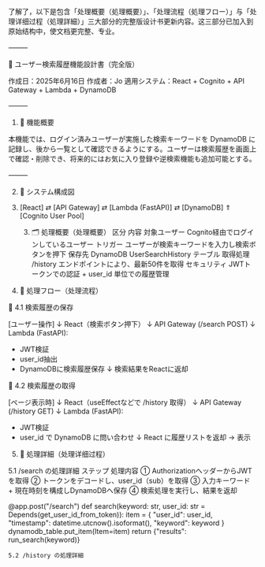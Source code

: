 了解了，以下是包含「处理概要（処理概要）」、「处理流程（処理フロー）」与「处理详细过程（処理詳細）」三大部分的完整版设计书更新内容。这三部分已加入到原始结构中，使文档更完整、专业。

⸻

📘 ユーザー検索履歴機能設計書（完全版）

作成日：2025年6月16日
作成者：Jo
適用システム：React + Cognito + API Gateway + Lambda + DynamoDB

⸻

1. 🎯 機能概要

本機能では、ログイン済みユーザーが実施した検索キーワードを DynamoDB に記録し、後から一覧として確認できるようにする。ユーザーは検索履歴を画面上で確認・削除でき、将来的にはお気に入り登録や逆検索機能も追加可能とする。

⸻

2. 🧩 システム構成図

3. [React] ⇄ [API Gateway] ⇄ [Lambda (FastAPI)] ⇄ [DynamoDB]
                         ⇑
                    [Cognito User Pool]

   3. 🗂️ 処理概要（处理概要）
区分
内容
対象ユーザー
Cognito経由でログインしているユーザー
トリガー
ユーザーが検索キーワードを入力し検索ボタンを押下
保存先
DynamoDB UserSearchHistory テーブル
取得処理
/history エンドポイントにより、最新50件を取得
セキュリティ
JWTトークンでの認証 + user_id 単位での履歴管理

4. 🔁 処理フロー（处理流程）

📌 4.1 検索履歴の保存

[ユーザー操作]
     ↓
React（検索ボタン押下）
     ↓
API Gateway (/search POST)
     ↓
Lambda (FastAPI):
  - JWT検証
  - user_id抽出
  - DynamoDBに検索履歴保存
     ↓
検索結果をReactに返却


📌 4.2 検索履歴の取得

[ページ表示時]
     ↓
React（useEffectなどで /history 取得）
     ↓
API Gateway (/history GET)
     ↓
Lambda (FastAPI):
  - JWT検証
  - user_id で DynamoDB に問い合わせ
     ↓
React に履歴リストを返却 → 表示

5. 🧠 処理詳細（处理详细过程）

5.1 /search の処理詳細
ステップ
処理内容
①
AuthorizationヘッダーからJWTを取得
②
トークンをデコードし、user_id（sub）を取得
③
入力キーワード + 現在時刻を構成しDynamoDBへ保存
④
検索処理を実行し、結果を返却

@app.post("/search")
def search(keyword: str, user_id: str = Depends(get_user_id_from_token)):
    item = {
        "user_id": user_id,
        "timestamp": datetime.utcnow().isoformat(),
        "keyword": keyword
    }
    dynamodb_table.put_item(Item=item)
    return {"results": run_search(keyword)}



    5.2 /history の処理詳細











